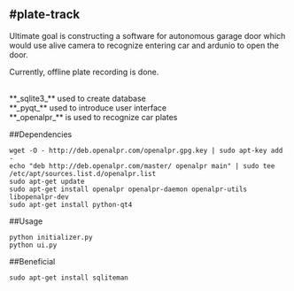 #plate-track
------------
Ultimate goal is constructing a software for autonomous garage door 
which would use alive camera to recognize entering car and ardunio to
open the door.

Currently, offline plate recording is done. 

<br>
**_sqlite3_** used to create database
<br>
**_pyqt_** used to introduce user interface
<br>
**_openalpr_** is used to recognize car plates


##Dependencies

```
wget -O - http://deb.openalpr.com/openalpr.gpg.key | sudo apt-key add -
echo "deb http://deb.openalpr.com/master/ openalpr main" | sudo tee /etc/apt/sources.list.d/openalpr.list
sudo apt-get update
sudo apt-get install openalpr openalpr-daemon openalpr-utils libopenalpr-dev
sudo apt-get install python-qt4
```

##Usage

```
python initializer.py
python ui.py
```

##Beneficial

```
sudo apt-get install sqliteman
```






